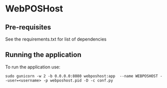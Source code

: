 # WebPOSHost


## Pre-requisites

See the requirements.txt for list of dependencies

## Running the application
To run the application use:

```
sudo gunicorn -w 2 -b 0.0.0.0:8080 webposhost:app  --name WEBPOSHOST --user=<username> -p webposhost.pid -D -c conf.py 
```

